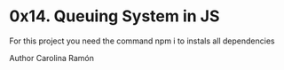 <h1>0x14. Queuing System in JS</h1>
For this project you need the command npm i to instals all dependencies



Author
Carolina Ramón
